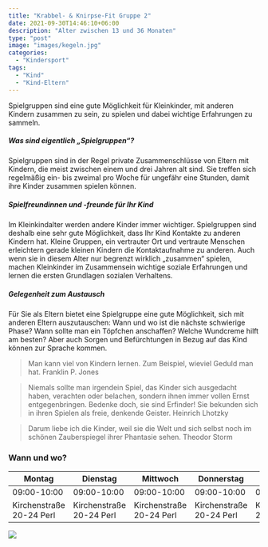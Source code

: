 ```yaml
---
title: "Krabbel- & Knirpse-Fit Gruppe 2"
date: 2021-09-30T14:46:10+06:00
description: "Alter zwischen 13 und 36 Monaten"
type: "post"
image: "images/kegeln.jpg"
categories: 
  - "Kindersport"
tags:
  - "Kind"
  - "Kind-Eltern"
---
```


Spielgruppen sind eine gute Möglichkeit für Kleinkinder, mit anderen Kindern zusammen zu sein, zu spielen und dabei wichtige Erfahrungen zu sammeln.

##### Was sind eigentlich „Spielgruppen“?

Spielgruppen sind in der Regel private Zusammenschlüsse von Eltern mit Kindern, die meist zwischen einem und drei Jahren alt sind. Sie treffen sich regelmäßig ein- bis zweimal pro Woche für ungefähr eine Stunden, damit ihre Kinder zusammen spielen können.

##### Spielfreundinnen und -freunde für Ihr Kind

Im Kleinkindalter werden andere Kinder immer wichtiger. Spielgruppen sind deshalb eine sehr gute Möglichkeit, dass Ihr Kind Kontakte zu anderen Kindern hat. Kleine Gruppen, ein vertrauter Ort und vertraute Menschen erleichtern gerade kleinen Kindern die Kontaktaufnahme zu anderen.
Auch wenn sie in diesem Alter nur begrenzt wirklich „zusammen“ spielen, machen Kleinkinder im Zusammensein wichtige soziale Erfahrungen und lernen die ersten Grundlagen sozialen Verhaltens.

##### Gelegenheit zum Austausch

Für Sie als Eltern bietet eine Spielgruppe eine gute Möglichkeit, sich mit anderen Eltern auszutauschen: Wann und wo ist die nächste schwierige Phase? Wann sollte man ein Töpfchen anschaffen? Welche Wundcreme hilft am besten? 
Aber auch Sorgen und Befürchtungen in Bezug auf das Kind können zur Sprache kommen. 

> Man kann viel von Kindern lernen. Zum Beispiel, wieviel Geduld man hat. Franklin P. Jones

> Niemals sollte man irgendein Spiel, das Kinder sich ausgedacht haben, verachten oder belachen, sondern ihnen immer vollen Ernst entgegenbringen. Bedenke doch, sie sind Erfinder! Sie bekunden sich in ihren Spielen als freie, denkende Geister. Heinrich Lhotzky

> Darum liebe ich die Kinder, weil sie die Welt und sich selbst noch im schönen Zauberspiegel ihrer Phantasie sehen. Theodor Storm


### Wann und wo?

   Montag | Dienstag | Mittwoch | Donnerstag | Freitag |
  --------|----------|----------|------------|---------|
   09:00-10:00 | 09:00-10:00 | 09:00-10:00 | 09:00-10:00 | 09:00-10:00 |
   Kirchenstraße 20-24 Perl | Kirchenstraße 20-24 Perl | Kirchenstraße 20-24 Perl | Kirchenstraße 20-24 Perl | Kirchenstraße 20-24 Perl |

![](../images/post-img.jpg)




